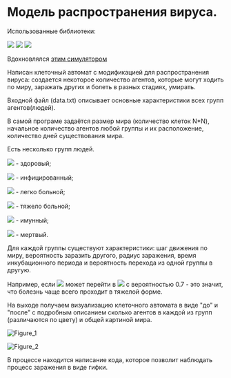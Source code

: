 # Модель распространения вируса.

Использованные библиотеки:

![](https://img.shields.io/badge/random-grey?style=flat-square) ![](https://img.shields.io/badge/matplotlib-blue?style=flat-square&logo=matplotlib) ![](https://img.shields.io/badge/numpy-grey?style=flat-square&logo=numpy&logoColor=white)

Вдохновлялся [этим симулятором](https://tachyondecay.github.io/epidemic-simulator/)

Написан клеточный автомат с модификацией для распространения вируса: создается некоторое количество агентов, которые могут ходить по миру, заражать других и болеть в разных стадиях, умирать.

Входной файл (data.txt) описывает основные характеристики всех групп агентов(людей).

В самой програме задаётся размер мира (количество клеток N*N), начальное количество агентов любой группы и их расположение, количество дней существования мира.

Есть несколько групп людей.

![](https://img.shields.io/badge/0-008000?style=plastic) - здоровый;

![](https://img.shields.io/badge/1-ff0000?style=plastic) - инфицированный;

![](https://img.shields.io/badge/2-ff1493?style=plastic) - легко больной;

![](https://img.shields.io/badge/3-000000?style=plastic) - тяжело больной;

![](https://img.shields.io/badge/4-0000ff?style=plastic) - имунный;

![](https://img.shields.io/badge/5-blue?style=plastic) - мертвый.

Для каждой группы существуют характеристики: шаг движения по миру, вероятность заразить другого, радиус заражения, время инкубационного периода и вероятность перехода из одной группы в другую. 

Например, если ![](https://img.shields.io/badge/1-ff0000?style=plastic) может перейти в ![](https://img.shields.io/badge/3-000000?style=plastic) с вероятностью 0.7 - это значит, что болезнь чаще всего проходит в тяжелой форме.

На выходе получаем визуализацию клеточного автомата в виде "до" и "после" с подробным описанием сколько агентов в каждой из групп (различаются по цвету) и общей картиной мира.

![Figure_1](https://github.com/ArT669/pet_projects/assets/120614279/640f29d9-c589-4268-a14e-2a41a50d004b)

![Figure_2](https://github.com/ArT669/pet_projects/assets/120614279/eae84353-ae7e-4ba1-a219-de42388e4146)


В процессе находится написание кода, которое позволит наблюдать процесс заражения в виде гифки.



